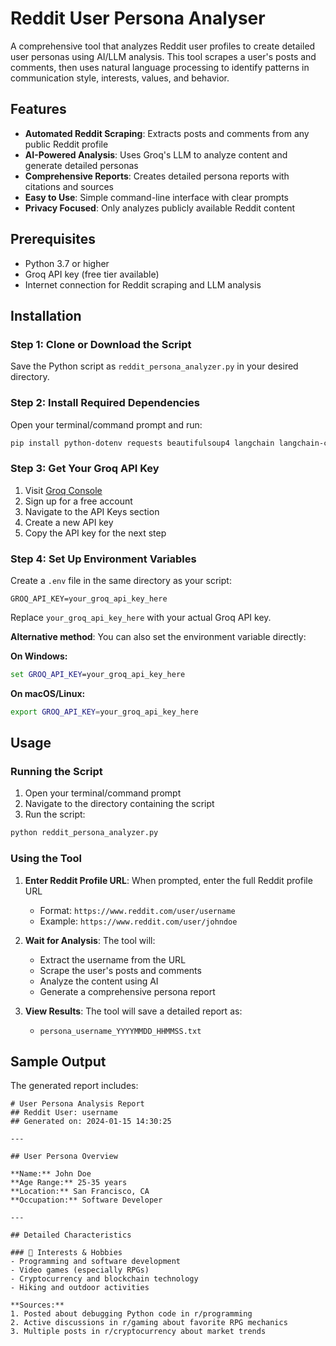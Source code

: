 # Reddit User Persona Analyser

A comprehensive tool that analyzes Reddit user profiles to create detailed user personas using AI/LLM analysis. This tool scrapes a user's posts and comments, then uses natural language processing to identify patterns in communication style, interests, values, and behavior.

## Features

- **Automated Reddit Scraping**: Extracts posts and comments from any public Reddit profile
- **AI-Powered Analysis**: Uses Groq's LLM to analyze content and generate detailed personas
- **Comprehensive Reports**: Creates detailed persona reports with citations and sources
- **Easy to Use**: Simple command-line interface with clear prompts
- **Privacy Focused**: Only analyzes publicly available Reddit content

## Prerequisites

- Python 3.7 or higher
- Groq API key (free tier available)
- Internet connection for Reddit scraping and LLM analysis

## Installation

### Step 1: Clone or Download the Script

Save the Python script as `reddit_persona_analyzer.py` in your desired directory.

### Step 2: Install Required Dependencies

Open your terminal/command prompt and run:

```bash
pip install python-dotenv requests beautifulsoup4 langchain langchain-community langchain-groq pydantic
```

### Step 3: Get Your Groq API Key

1. Visit [Groq Console](https://console.groq.com/)
2. Sign up for a free account
3. Navigate to the API Keys section
4. Create a new API key
5. Copy the API key for the next step

### Step 4: Set Up Environment Variables

Create a `.env` file in the same directory as your script:

```env
GROQ_API_KEY=your_groq_api_key_here
```

Replace `your_groq_api_key_here` with your actual Groq API key.

**Alternative method**: You can also set the environment variable directly:

**On Windows:**
```cmd
set GROQ_API_KEY=your_groq_api_key_here
```

**On macOS/Linux:**
```bash
export GROQ_API_KEY=your_groq_api_key_here
```

## Usage

### Running the Script

1. Open your terminal/command prompt
2. Navigate to the directory containing the script
3. Run the script:

```bash
python reddit_persona_analyzer.py
```

### Using the Tool

1. **Enter Reddit Profile URL**: When prompted, enter the full Reddit profile URL
   - Format: `https://www.reddit.com/user/username`
   - Example: `https://www.reddit.com/user/johndoe`

2. **Wait for Analysis**: The tool will:
   - Extract the username from the URL
   - Scrape the user's posts and comments
   - Analyze the content using AI
   - Generate a comprehensive persona report

3. **View Results**: The tool will save a detailed report as:
   - `persona_username_YYYYMMDD_HHMMSS.txt`

## Sample Output

The generated report includes:

```
# User Persona Analysis Report
## Reddit User: username
## Generated on: 2024-01-15 14:30:25

---

## User Persona Overview

**Name:** John Doe
**Age Range:** 25-35 years
**Location:** San Francisco, CA
**Occupation:** Software Developer

---

## Detailed Characteristics

### 🎯 Interests & Hobbies
- Programming and software development
- Video games (especially RPGs)
- Cryptocurrency and blockchain technology
- Hiking and outdoor activities

**Sources:**
1. Posted about debugging Python code in r/programming
2. Active discussions in r/gaming about favorite RPG mechanics
3. Multiple posts in r/cryptocurrency about market trends
```